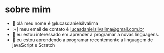 #  sobre mim
- 👋 olá meu nome é @lucasdanielsilvalima
- :+] meu email de contato é lucasdanielsilvalima@gmail.com.br
- 👀 eu estou interessado em aprender a programar a novas linguagens.
- 🌱 eu estou aprendendo a programar recentemente a linguagem de javaScript e Scratch


<!---
lucasdanielsilvalima/lucasdanielsilvalima is a ✨ special ✨ repository because its `README.md` (this file) appears on your GitHub profile.
You can click the Preview link to take a look at your changes.
--->
